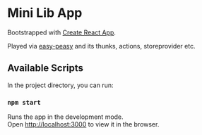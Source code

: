 # Mini Lib App

Bootstrapped with [Create React App](https://github.com/facebook/create-react-app).

Played via [easy-peasy](https://easy-peasy.vercel.app/) and its thunks, actions, storeprovider etc.

## Available Scripts

In the project directory, you can run:

### `npm start`

Runs the app in the development mode.\
Open [http://localhost:3000](http://localhost:3000) to view it in the browser.